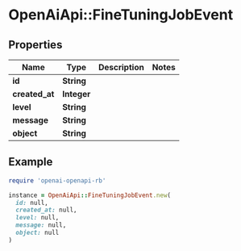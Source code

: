 # OpenAiApi::FineTuningJobEvent

## Properties

| Name | Type | Description | Notes |
| ---- | ---- | ----------- | ----- |
| **id** | **String** |  |  |
| **created_at** | **Integer** |  |  |
| **level** | **String** |  |  |
| **message** | **String** |  |  |
| **object** | **String** |  |  |

## Example

```ruby
require 'openai-openapi-rb'

instance = OpenAiApi::FineTuningJobEvent.new(
  id: null,
  created_at: null,
  level: null,
  message: null,
  object: null
)
```

